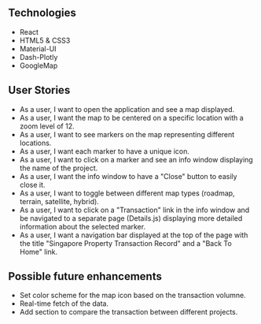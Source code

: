 ## Technologies
  - React
  - HTML5 & CSS3
  - Material-UI
  - Dash-Plotly
  - GoogleMap


## User Stories
  - As a user, I want to open the application and see a map displayed.
  - As a user, I want the map to be centered on a specific location with a zoom level of 12.
  - As a user, I want to see markers on the map representing different locations.
  - As a user, I want each marker to have a unique icon.
  - As a user, I want to click on a marker and see an info window displaying the name of the project.
  - As a user, I want the info window to have a "Close" button to easily close it.
  - As a user, I want to toggle between different map types (roadmap, terrain, satellite, hybrid).
  - As a user, I want to click on a "Transaction" link in the info window and be navigated to a separate page (Details.js) displaying more detailed information about the selected marker.
  - As a user, I want a navigation bar displayed at the top of the page with the title "Singapore Property Transaction Record" and a "Back To Home" link.

## Possible future enhancements
 - Set color scheme for the map icon based on the transaction volumne.
 - Real-time fetch of the data.
 - Add section to compare the transaction between different projects.

